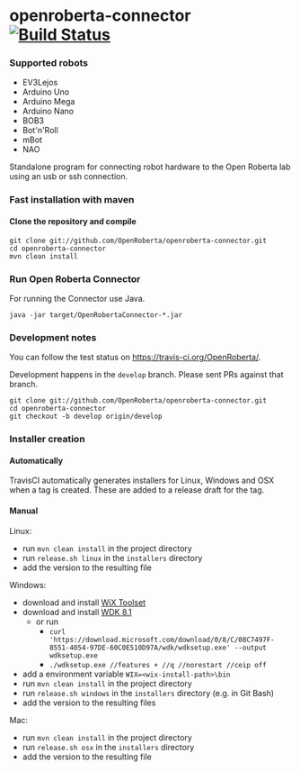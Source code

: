 # openroberta-connector [![Build Status](https://travis-ci.org/OpenRoberta/openroberta-connector.svg?branch=master)](https://travis-ci.org/OpenRoberta/openroberta-connector)

### Supported robots
- EV3Lejos
- Arduino Uno
- Arduino Mega
- Arduino Nano
- BOB3
- Bot'n'Roll
- mBot
- NAO

Standalone program for connecting robot hardware to the Open Roberta lab using
an usb or ssh connection.

### Fast installation with maven

#### Clone the repository and compile
    git clone git://github.com/OpenRoberta/openroberta-connector.git
    cd openroberta-connector
    mvn clean install

### Run Open Roberta Connector
For running the Connector use Java.

    java -jar target/OpenRobertaConnector-*.jar

### Development notes

You can follow the test status on https://travis-ci.org/OpenRoberta/.

Development happens in the `develop` branch. Please sent PRs against that
branch.

    git clone git://github.com/OpenRoberta/openroberta-connector.git
    cd openroberta-connector
    git checkout -b develop origin/develop
    
### Installer creation

#### Automatically

TravisCI automatically generates installers for Linux, Windows and OSX when a tag is created.
These are added to a release draft for the tag.
 
#### Manual

Linux:
- run `mvn clean install` in the project directory
- run `release.sh linux` in the `installers` directory
- add the version to the resulting file

Windows:
- download and install [WiX Toolset](https://github.com/wixtoolset/wix3/releases)
- download and install [WDK 8.1](https://www.microsoft.com/en-us/download/details.aspx?id=42273)
  - or run
    - `curl 'https://download.microsoft.com/download/0/8/C/08C7497F-8551-4054-97DE-60C0E510D97A/wdk/wdksetup.exe' --output wdksetup.exe`
    - `./wdksetup.exe //features + //q //norestart //ceip off`
- add a environment variable `WIX=<wix-install-path>\bin`
- run `mvn clean install` in the project directory
- run `release.sh windows` in the `installers` directory (e.g. in Git Bash)
- add the version to the resulting files

Mac:
- run `mvn clean install` in the project directory
- run `release.sh osx` in the `installers` directory
- add the version to the resulting file
